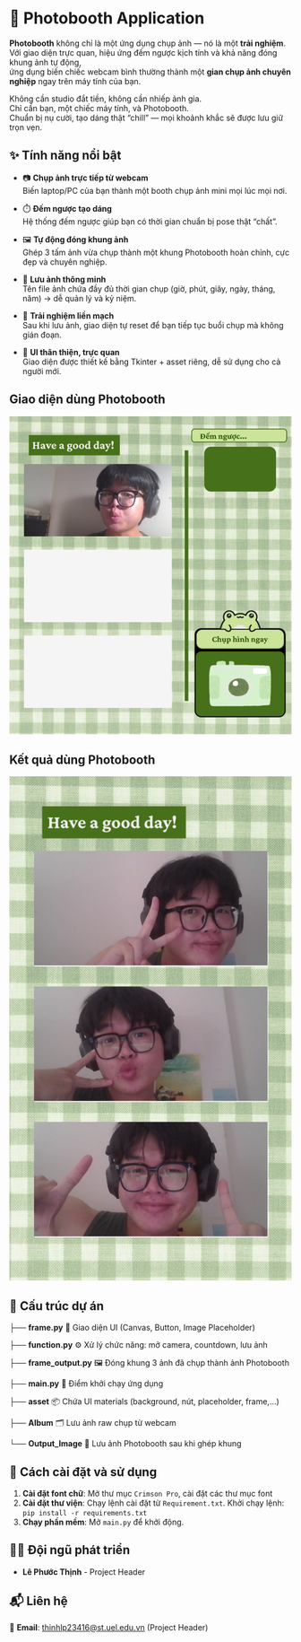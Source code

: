 # 📸 Photobooth Application

**Photobooth** không chỉ là một ứng dụng chụp ảnh — nó là một **trải nghiệm**.  
Với giao diện trực quan, hiệu ứng đếm ngược kịch tính và khả năng đóng khung ảnh tự động,  
ứng dụng biến chiếc webcam bình thường thành một **gian chụp ảnh chuyên nghiệp** ngay trên máy tính của bạn.

Không cần studio đắt tiền, không cần nhiếp ảnh gia.  
Chỉ cần bạn, một chiếc máy tính, và Photobooth.  
Chuẩn bị nụ cười, tạo dáng thật “chill” — mọi khoảnh khắc sẽ được lưu giữ trọn vẹn.

## ✨ Tính năng nổi bật

- 📷 **Chụp ảnh trực tiếp từ webcam**  
  Biến laptop/PC của bạn thành một booth chụp ảnh mini mọi lúc mọi nơi.

- ⏱️ **Đếm ngược tạo dáng**  
  Hệ thống đếm ngược giúp bạn có thời gian chuẩn bị pose thật “chất”.

- 🖼️ **Tự động đóng khung ảnh**  
  Ghép 3 tấm ảnh vừa chụp thành một khung Photobooth hoàn chỉnh, cực đẹp và chuyên nghiệp.

- 💾 **Lưu ảnh thông minh**  
  Tên file ảnh chứa đầy đủ thời gian chụp (giờ, phút, giây, ngày, tháng, năm) → dễ quản lý và kỷ niệm.

- 🔄 **Trải nghiệm liền mạch**  
  Sau khi lưu ảnh, giao diện tự reset để bạn tiếp tục buổi chụp mà không gián đoạn.

- 🎨 **UI thân thiện, trực quan**  
  Giao diện được thiết kế bằng Tkinter + asset riêng, dễ sử dụng cho cả người mới.

## Giao diện dùng Photobooth
![Photobooth UI](https://github.com/noma-phuocthinh/Photobooth_Application/blob/main/Album/Screenshot%202025-09-04%20172536.png)

## Kết quả dùng Photobooth
![Photobooth Result](https://github.com/noma-phuocthinh/Photobooth_Application/raw/main/Output_Image/photobooth_result_162217_04_09_2025.png)


## 📂 Cấu trúc dự án

├── **frame.py** 🎨 Giao diện UI (Canvas, Button, Image Placeholder)

├── **function.py** ⚙️ Xử lý chức năng: mở camera, countdown, lưu ảnh

├── **frame_output.py** 🖼️ Đóng khung 3 ảnh đã chụp thành ảnh Photobooth

├── **main.py** 🚀 Điểm khởi chạy ứng dụng

├── **asset** 📦 Chứa UI materials (background, nút, placeholder, frame,…)

├── **Album** 🗂️ Lưu ảnh raw chụp từ webcam

└── **Output_Image** 💾 Lưu ảnh Photobooth sau khi ghép khung

## 📌 Cách cài đặt và sử dụng

1. **Cài đặt font chữ**: Mở thư mục `Crimson Pro`, cài đặt các thư mục font
2. **Cài đặt thư viện**: Chạy lệnh cài đặt từ `Requirement.txt`. Khởi chạy lệnh: `pip install -r requirements.txt`
3. **Chạy phần mềm**: Mở `main.py` để khởi động.

## 👩‍💻 Đội ngũ phát triển

- **Lê Phước Thịnh** - Project Header

## 📬 Liên hệ

📩 **Email**: thinhlp23416@st.uel.edu.vn (Project Header)
#



